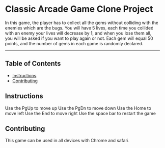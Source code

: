 # Classic Arcade Game Clone Project
In this game, the player has to collect all the gems without colliding with the enemies which are the bugs.
You will have 5 lives, each time you collided with an enemy your lives will decrease by 1, and when you lose them all,
you will be asked if you want to play again or not.
Each gem will equal 50 points, and the number of gems in each game is randomly declared.
_______________________________
## Table of Contents

- [Instructions](#instructions)
- [Contributing](#contributing)

## Instructions
Use the PgUp to move up
Use the PgDn to move down
Use the Home to move left
Use the End to move right
Use the space bar to restart the game

## Contributing

This game can be used in all devices with Chrome and safari.

